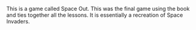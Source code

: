 This is a game called Space Out. This was the final game using the book and ties together all the lessons. It is essentially a recreation of Space Invaders.
